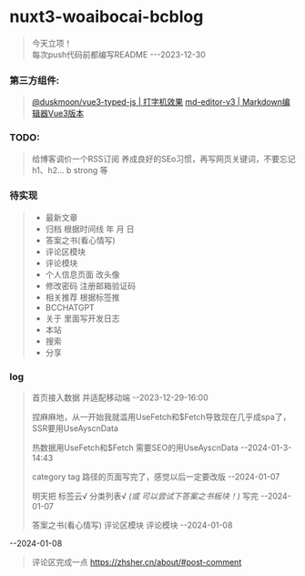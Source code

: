 # nuxt3-woaibocai-bcblog
> 今天立项！
> <br/>
> 每次push代码前都编写README ---2023-12-30
### 第三方组件:
> [@duskmoon/vue3-typed-js | 打字机效果](https://npmmirror.com/package/@duskmoon/vue3-typed-js)
> [md-editor-v3 | Markdown编辑器Vue3版本](https://imzbf.github.io/md-editor-v3/zh-CN/index)
### TODO:
> 给博客调价一个RSS订阅
> 养成良好的SEo习惯，再写网页关键词，不要忘记 h1、h2... b strong 等
### 待实现
> * 最新文章
> * 归档 根据时间线 年 月 日
> * 答案之书(看心情写)
> * 评论区模块 
> * 评论模块
> * 个人信息页面 改头像
> * 修改密码 注册邮箱验证码
> * 相关推荐 根据标签推
> * BCCHATGPT
> * 关于 里面写开发日志
> * 本站
> * 搜索
> * 分享
### log
> 首页接入数据 并适配移动端 --2023-12-29-16:00
> 
> 捏麻麻地，从一开始我就滥用UseFetch和$Fetch导致现在几乎成spa了，SSR要用UseAyscnData 
> 
> 热数据用UseFetch和$Fetch 需要SEO的用UseAyscnData --2024-01-3-14:43
> 
> category tag 路径的页面写完了，感觉以后一定要改版 --2024-01-07
> 
> 明天把 标签云√ 分类列表√ *(或 可以尝试下答案之书板块！)* 写完 --2024-01-07
> 
> 答案之书(看心情写) 评论区模块 评论模块 --2024-01-08
>
--2024-01-08
> 评论区完成一点 https://zhsher.cn/about/#post-comment